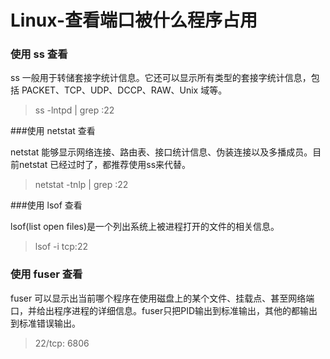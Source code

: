 # Linux-查看端口被什么程序占用

### 使用 ss 查看

ss 一般用于转储套接字统计信息。它还可以显示所有类型的套接字统计信息，包括 PACKET、TCP、UDP、DCCP、RAW、Unix 域等。

> ss -lntpd | grep :22

###使用 netstat 查看

netstat 能够显示网络连接、路由表、接口统计信息、伪装连接以及多播成员。目前netstat 已经过时了，都推荐使用ss来代替。

> netstat -tnlp | grep :22

###使用 lsof 查看

lsof(list open files)是一个列出系统上被进程打开的文件的相关信息。

> lsof -i tcp:22

### 使用 fuser 查看

fuser 可以显示出当前哪个程序在使用磁盘上的某个文件、挂载点、甚至网络端口，并给出程序进程的详细信息。fuser只把PID输出到标准输出，其他的都输出到标准错误输出。

> 22/tcp: 6806

